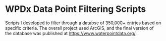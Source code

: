 # WPDx Data Point Filtering Scripts
Scripts I developed to filter through a databse of 350,000+ entries based on specific criteria. The overall project used ArcGIS, and the final version of the database was published at https://www.waterpointdata.org/. 
